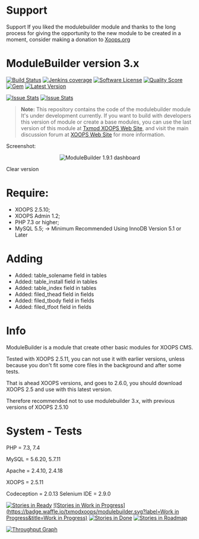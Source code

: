 # Support

Support
If you liked the modulebuilder module and thanks to the long process for giving the opportunity to the new module to be created in a moment, consider making a donation to <a href="https://xoops.org/modules/xdonations/" target="_blank" title="Donate to Xoops">Xoops.org</a>

# ModuleBuilder version 3.x

[![Build Status](https://scrutinizer-ci.com/g/txmodxoops/modulebuilder/badges/build.png?b=master)](https://travis-ci.org/txmodxoops/modulebuilder)
[![Jenkins coverage](https://img.shields.io/jenkins/c/https/jenkins.qa.ubuntu.com/address-book-service-utopic-i386-ci.svg)](https://github.com/txmodxoops/modulebuilder)
[![Software License](https://img.shields.io/badge/license-GPL-brightgreen.svg?style=flat)](docs/license.txt)
[![Quality Score](https://img.shields.io/scrutinizer/g/txmodxoops/modulebuilder.svg?style=flat)](https://scrutinizer-ci.com/g/txmodxoops/modulebuilder)
[![Gem](https://img.shields.io/gem/dt/rails.svg)](txmodxoops/modulebuilder)
[![Latest Version](https://img.shields.io/github/release/txmodxoops/modulebuilder.svg?style=flat)](https://github.com/txmodxoops/ModuleBuilder-1.91/releases/latest)

<p>
<a href="http://issuestats.com/github/txmodxoops/modulebuilder"><img alt="Issue Stats" src="http://issuestats.com/github/txmodxoops/modulebuilder/badge/pr?style=flat"></a>
<a href="http://issuestats.com/github/txmodxoops/modulebuilder"><img alt="Issue Stats" src="http://issuestats.com/github/txmodxoops/modulebuilder/badge/issue?style=flat"></a>
<!--[![Github Releases (by Release)](https://img.shields.io/badge/modulebuilder-alpha%203.2-green.svg)](https://github.com/txmodxoops/modulebuilder/tree/alpha-3-4)-->
</p>

> **Note:** This repository contains the code of the modulebuilder module
It's under development currently. If you want to build with developers this version of module or create a base modules, you can use the last version of this module at [Txmod XOOPS Web Site](http://www.txmodxoops.org), and visit the main discussion forum at [XOOPS Web Site](https://xoops.org/modules/newbb/viewtopic.php?topic_id=76746) for more information.

Screenshot:
<p align="center">
  <img src="https://c6.staticflickr.com/9/8500/29971619205_a397db1039_o.jpg" alt="ModuleBuilder 1.9.1 dashboard"/>
</p>

Clear version

# Require:
- XOOPS 2.5.10;
- XOOPS Admin 1.2;
- PHP 7.3 or higher;
- MySQL 5.5; -> Minimum Recommended Using InnoDB Version 5.1 or Later

# Adding
 - Added: table_solename field in tables
 - Added: table_install field in tables
 - Added: table_index field in tables
 - Added: filed_thead field in fields
 - Added: filed_tbody field in fields
 - Added: filed_tfoot field in fields

# Info
ModuleBuilder is a module that create other basic modules for XOOPS CMS.

Tested with XOOPS 2.5.11, you can not use it with earlier versions, unless because you don't fit some core files in the background and after some tests.

That is ahead XOOPS versions, and goes to 2.6.0, you should download XOOPS 2.5 and use with this latest version.

Therefore recommended not to use modulebuilder 3.x, with previous versions of XOOPS 2.5.10

# System - Tests 
PHP = 7.3, 7.4

MySQL = 5.6.20, 5.7.11

Apache = 2.4.10, 2.4.18

XOOPS = 2.5.11

Codeception = 2.0.13
Selenium IDE = 2.9.0

[![Stories in Ready](https://badge.waffle.io/txmodxoops/modulebuilder.svg?label=ready&title=Ready)](http://waffle.io/txmodxoops/modulebuilder)
[![Stories in Work in Progress](https://badge.waffle.io/txmodxoops/modulebuilder.svg?label=Work in Progress&title=Work in Progress)](http://waffle.io/txmodxoops/modulebuilder)
[![Stories in Done](https://badge.waffle.io/txmodxoops/modulebuilder.svg?label=done&title=Done)](http://waffle.io/txmodxoops/modulebuilder)
[![Stories in Roadmap](https://badge.waffle.io/txmodxoops/modulebuilder.svg?label=roadmap&title=Roadmap)](http://waffle.io/txmodxoops/modulebuilder)

[![Throughput Graph](https://graphs.waffle.io/txmodxoops/modulebuilder/throughput.svg)](https://waffle.io/txmodxoops/modulebuilder/metrics)
